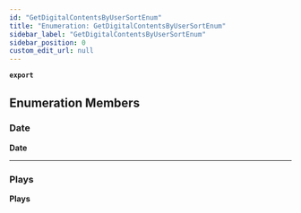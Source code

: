 ```yaml
---
id: "GetDigitalContentsByUserSortEnum"
title: "Enumeration: GetDigitalContentsByUserSortEnum"
sidebar_label: "GetDigitalContentsByUserSortEnum"
sidebar_position: 0
custom_edit_url: null
---
```


**`export`**

## Enumeration Members

### Date

 **Date**

___

### Plays

 **Plays**
